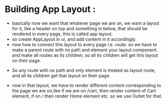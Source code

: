 # Building App Layout :

- basically now we want that whatever page we are on, we want a layout for it, like a header on top and something in below, that should be rendered in every page, this is called app layout.
- so create AppLayout in ui, and add content in it accordingly.
- now how to connect this layout to every page i.e. route. so we have to make a parent route with no path and element your layout component. and make all routes as its children, so all its children will get this layout on their page. 

* So any route with no path and only element is treated as layout route, and all its children get that layout on their page.

- now in that layout, we have to render different content corresponding to the page we are on,like if we are on /cart, then render content of Cart element, if on / then render Home element etc. so we use Outlet for that. 